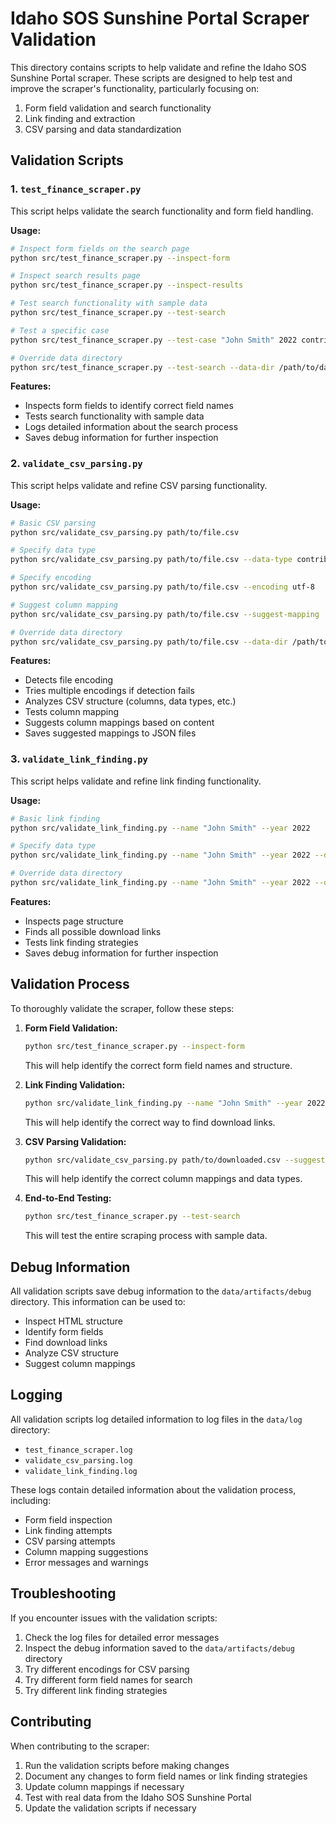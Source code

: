 # Idaho SOS Sunshine Portal Scraper Validation

This directory contains scripts to help validate and refine the Idaho SOS Sunshine Portal scraper. These scripts are designed to help test and improve the scraper's functionality, particularly focusing on:

1. Form field validation and search functionality
2. Link finding and extraction
3. CSV parsing and data standardization

## Validation Scripts

### 1. `test_finance_scraper.py`

This script helps validate the search functionality and form field handling.

**Usage:**
```bash
# Inspect form fields on the search page
python src/test_finance_scraper.py --inspect-form

# Inspect search results page
python src/test_finance_scraper.py --inspect-results

# Test search functionality with sample data
python src/test_finance_scraper.py --test-search

# Test a specific case
python src/test_finance_scraper.py --test-case "John Smith" 2022 contributions

# Override data directory
python src/test_finance_scraper.py --test-search --data-dir /path/to/data
```

**Features:**
- Inspects form fields to identify correct field names
- Tests search functionality with sample data
- Logs detailed information about the search process
- Saves debug information for further inspection

### 2. `validate_csv_parsing.py`

This script helps validate and refine CSV parsing functionality.

**Usage:**
```bash
# Basic CSV parsing
python src/validate_csv_parsing.py path/to/file.csv

# Specify data type
python src/validate_csv_parsing.py path/to/file.csv --data-type contributions

# Specify encoding
python src/validate_csv_parsing.py path/to/file.csv --encoding utf-8

# Suggest column mapping
python src/validate_csv_parsing.py path/to/file.csv --suggest-mapping

# Override data directory
python src/validate_csv_parsing.py path/to/file.csv --data-dir /path/to/data
```

**Features:**
- Detects file encoding
- Tries multiple encodings if detection fails
- Analyzes CSV structure (columns, data types, etc.)
- Tests column mapping
- Suggests column mappings based on content
- Saves suggested mappings to JSON files

### 3. `validate_link_finding.py`

This script helps validate and refine link finding functionality.

**Usage:**
```bash
# Basic link finding
python src/validate_link_finding.py --name "John Smith" --year 2022

# Specify data type
python src/validate_link_finding.py --name "John Smith" --year 2022 --data-type expenditures

# Override data directory
python src/validate_link_finding.py --name "John Smith" --year 2022 --data-dir /path/to/data
```

**Features:**
- Inspects page structure
- Finds all possible download links
- Tests link finding strategies
- Saves debug information for further inspection

## Validation Process

To thoroughly validate the scraper, follow these steps:

1. **Form Field Validation:**
   ```bash
   python src/test_finance_scraper.py --inspect-form
   ```
   This will help identify the correct form field names and structure.

2. **Link Finding Validation:**
   ```bash
   python src/validate_link_finding.py --name "John Smith" --year 2022
   ```
   This will help identify the correct way to find download links.

3. **CSV Parsing Validation:**
   ```bash
   python src/validate_csv_parsing.py path/to/downloaded.csv --suggest-mapping
   ```
   This will help identify the correct column mappings and data types.

4. **End-to-End Testing:**
   ```bash
   python src/test_finance_scraper.py --test-search
   ```
   This will test the entire scraping process with sample data.

## Debug Information

All validation scripts save debug information to the `data/artifacts/debug` directory. This information can be used to:

- Inspect HTML structure
- Identify form fields
- Find download links
- Analyze CSV structure
- Suggest column mappings

## Logging

All validation scripts log detailed information to log files in the `data/log` directory:

- `test_finance_scraper.log`
- `validate_csv_parsing.log`
- `validate_link_finding.log`

These logs contain detailed information about the validation process, including:

- Form field inspection
- Link finding attempts
- CSV parsing attempts
- Column mapping suggestions
- Error messages and warnings

## Troubleshooting

If you encounter issues with the validation scripts:

1. Check the log files for detailed error messages
2. Inspect the debug information saved to the `data/artifacts/debug` directory
3. Try different encodings for CSV parsing
4. Try different form field names for search
5. Try different link finding strategies

## Contributing

When contributing to the scraper:

1. Run the validation scripts before making changes
2. Document any changes to form field names or link finding strategies
3. Update column mappings if necessary
4. Test with real data from the Idaho SOS Sunshine Portal
5. Update the validation scripts if necessary 
